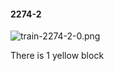 #### 2274-2
![train-2274-2-0.png](https://github.com/lil-lab/nlvr/raw/master/nlvr/train/images/19/train-2274-2-0.png "train-2274-2-0.png")

There is 1 yellow block